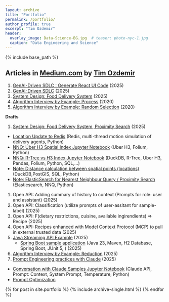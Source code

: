 ```yaml
---
layout: archive
title: "Portfolio"
permalink: /portfolio/
author_profile: true 
excerpt: "Tim Ozdemir"
header:
  overlay_image: Data-Science-BG.jpg  # teaser: photo-nyc-1.jpg
  caption: "Data Engineering and Science"
---
```


{% include base_path %}

Articles in [Medium.com](https://ozdemirtim.medium.com/) by [Tim Ozdemir](https://www.linkedin.com/in/hasantimucinozdemir)
------
1. [GenAI-Driven SDLC : Generate React UI Code](https://ozdemirtim.medium.com/genai-driven-sdlc-generate-react-ui-code-1746feb8d836) (2025) 
1. [GenAI-Driven SDLC](https://ozdemirtim.medium.com/genai-driven-sdlc-d7b02c673bb0) (2025)
1. [System Design: Food Delivery System](https://medium.com/@ozdemirtim/system-design-food-delivery-system-217356c1988d) (2025)
1. [Algorithm Interview by Example: Process](https://medium.com/@ozdemirtim/algorithm-interview-by-example-process-d12a70202c9f) (2020)
1. [Algorithm Interview by Example: Random Selection](https://medium.com/@ozdemirtim/algorithm-interview-by-example-random-selection-42bf4aaad9e2) (2020)

**Drafts**
1. [System Design: Food Delivery System, Proximity Search](https://medium.com/@ozdemirtim/system-design-food-delivery-system-a08364d680cd) (2025)
  - [Location Update to Redis](https://github.com/ozdemirht/py_redis_1) (Redis, multi-thread motion simulation of delivery agents, Python)
  - [NNQ: Uber H3 Spatial Index Jupyter Notebook](https://github.com/ozdemirht/py_redis_1/blob/master/docs/Test-H3.ipynb) (Uber H3, Folium, Python)
  - [NNQ: R-Tree vs H3 Index Jupyter Notebook](https://github.com/ozdemirht/py_redis_1/blob/master/docs/Test-DuckDB.ipynb) (DuckDB, R-Tree, Uber H3, Pandas, Folium, Python, SQL,...)
  - [Note: Distance calculation between spatial points (locations)](https://github.com/ozdemirht/py_redis_1/blob/master/docs/Note-SpatialDistance.ipynb) (DuckDB,PostGIS, SQL, Python)
  - [Note: ElasticSearch for Nearest Neighbour Query / Proximity Search](https://github.com/ozdemirht/py_redis_1/blob/master/docs/Note-ESearch.ipynb) (Elasticsearch, NNQ, Python)
1. Open API: Adding summary of history to context (Prompts for role: user and assistant) (2025)
1. Open API: Classification (utilize prompts of user-assitant for sample-label) (2025)
1. Open API: F(dietary restrictions, cuisine, available ingirendients) => Recipe (2025)
1. Open API: Recipes enhanced with Model Context Protocol (MCP) to pull in external trusted data (2025)
1. [Java Streaming API Example](https://github.com/ozdemirht/jstream_e2)  (2025)
   - [Spring Boot sample application](https://github.com/ozdemirht/ejava/tree/main/projects/sb/demo2) (Java 23, Maven, H2 Database, Spring Boot, JUnit 5, ) (2025)
1. [Algorithm Interview by Example: Reduction](https://medium.com/@ozdemirtim/algorithm-interview-by-example-reduction-1773271bd9f2) (2025)
1. [Prompt Engineering practices with Claude](https://github.com/ozdemirht/py_claude_prompt_eng) (2025) 
  - [Conversation with Claude Samples Jupyter Notebook](https://github.com/ozdemirht/py_claude_prompt_eng/blob/master/src/Claude_Conversation.ipynb) (Claude API, Prompt: Context, System Prompt, Temperature; Python)
  - [Prompt Optimization](https://github.com/ozdemirht/py_claude_prompt_eng)
  
{% for post in site.portfolio %}
  {% include archive-single.html %}
{% endfor %} 
